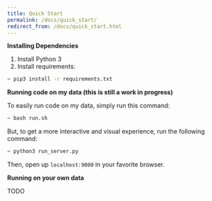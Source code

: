 ```yaml
---
title: Quick Start
permalink: /docs/quick_start/
redirect_from: /docs/quick_start.html
---
```


**Installing Dependencies**

1. Install Python 3
2. Install requirements:
```sh
~ pip3 install -r requirements.txt
```
**Running code on my data (this is still a work in progress)**

To easily run code on my data, simply run this command:

```sh
~ bash run.sh
```

But, to get a more interactive and visual experience, run the following command:
    
```sh
~ python3 run_server.py
```
    
Then, open up `localhost:9000` in your favorite browser.

**Running on your own data**

TODO